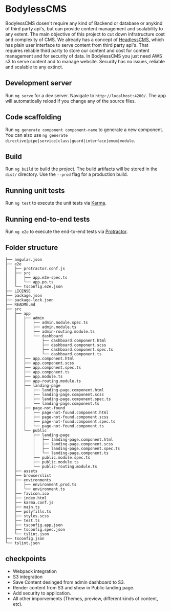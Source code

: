 # BodylessCMS

BodylessCMS dosen't require any kind of Backend or database or anykind of third party api's, but can provide content management and scalability to any extent. The main objective of this project to cut down infratructure cost and complexity of CMS. We already has a concept of [HeadlessCMS](https://en.wikipedia.org/wiki/Headless_CMS), which has plain user interface to serve content from third party api's. That requires reliable third party to store our content and cost for content management and for security of data. In BodylessCMS you just need AWS s3 to serve content and to manage website. Security has no issues, reliable and scalable to any extinct.

## Development server

Run `ng serve` for a dev server. Navigate to `http://localhost:4200/`. The app will automatically reload if you change any of the source files.

## Code scaffolding

Run `ng generate component component-name` to generate a new component. You can also use `ng generate directive|pipe|service|class|guard|interface|enum|module`.

## Build

Run `ng build` to build the project. The build artifacts will be stored in the `dist/` directory. Use the `--prod` flag for a production build.

## Running unit tests

Run `ng test` to execute the unit tests via [Karma](https://karma-runner.github.io).

## Running end-to-end tests

Run `ng e2e` to execute the end-to-end tests via [Protractor](http://www.protractortest.org/).

## Folder structure

````.
├── angular.json
├── e2e
│   ├── protractor.conf.js
│   ├── src
│   │   ├── app.e2e-spec.ts
│   │   └── app.po.ts
│   └── tsconfig.e2e.json
├── LICENSE
├── package.json
├── package-lock.json
├── README.md
├── src
│   ├── app
│   │   ├── admin
│   │   │   ├── admin.module.spec.ts
│   │   │   ├── admin.module.ts
│   │   │   ├── admin-routing.module.ts
│   │   │   └── dashboard
│   │   │       ├── dashboard.component.html
│   │   │       ├── dashboard.component.scss
│   │   │       ├── dashboard.component.spec.ts
│   │   │       └── dashboard.component.ts
│   │   ├── app.component.html
│   │   ├── app.component.scss
│   │   ├── app.component.spec.ts
│   │   ├── app.component.ts
│   │   ├── app.module.ts
│   │   ├── app-routing.module.ts
│   │   ├── landing-page
│   │   │   ├── landing-page.component.html
│   │   │   ├── landing-page.component.scss
│   │   │   ├── landing-page.component.spec.ts
│   │   │   └── landing-page.component.ts
│   │   ├── page-not-found
│   │   │   ├── page-not-found.component.html
│   │   │   ├── page-not-found.component.scss
│   │   │   ├── page-not-found.component.spec.ts
│   │   │   └── page-not-found.component.ts
│   │   └── public
│   │       ├── landing-page
│   │       │   ├── landing-page.component.html
│   │       │   ├── landing-page.component.scss
│   │       │   ├── landing-page.component.spec.ts
│   │       │   └── landing-page.component.ts
│   │       ├── public.module.spec.ts
│   │       ├── public.module.ts
│   │       └── public-routing.module.ts
│   ├── assets
│   ├── browserslist
│   ├── environments
│   │   ├── environment.prod.ts
│   │   └── environment.ts
│   ├── favicon.ico
│   ├── index.html
│   ├── karma.conf.js
│   ├── main.ts
│   ├── polyfills.ts
│   ├── styles.scss
│   ├── test.ts
│   ├── tsconfig.app.json
│   ├── tsconfig.spec.json
│   └── tslint.json
├── tsconfig.json
└── tslint.json

````

## checkpoints
* Webpack integration
* S3 integration
* Save Content desinged from admin dashboard to S3.
* Render content from S3 and show in Public landing page.
* Add security to application.
* All other imporvements (Themes, preview, different kinds of content, etc).